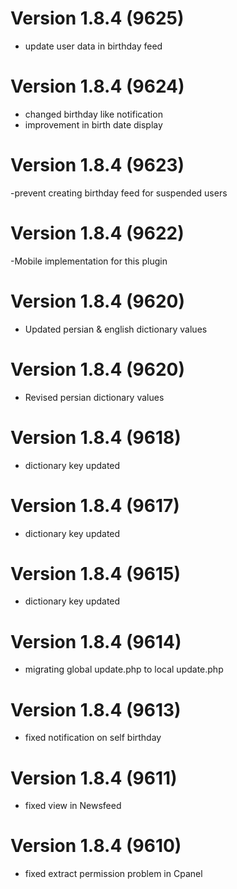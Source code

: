 # Version 1.8.4 (9625)
- update user data in birthday feed

# Version 1.8.4 (9624)
- changed birthday like notification
- improvement in birth date display

# Version 1.8.4 (9623)
-prevent creating birthday feed for suspended users

# Version 1.8.4 (9622)
-Mobile implementation for this plugin
 
# Version 1.8.4 (9620)
- Updated persian & english dictionary values

# Version 1.8.4 (9620)
- Revised persian dictionary values

# Version 1.8.4 (9618)
- dictionary key updated

# Version 1.8.4 (9617)
- dictionary key updated

# Version 1.8.4 (9615)
- dictionary key updated

# Version 1.8.4 (9614)
- migrating global update.php to local update.php

# Version 1.8.4 (9613)
- fixed notification on self birthday

# Version 1.8.4 (9611)
- fixed view in Newsfeed

# Version 1.8.4 (9610)
- fixed extract permission problem in Cpanel
